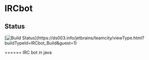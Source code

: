 IRCbot
======
## Status
[![Build Status](https://ds003.info/jetbrains/teamcity/app/rest/builds/buildType:(id:IRCbot_Build)/statusIcon)](https://ds003.info/jetbrains/teamcity/viewType.html?buildTypeId=IRCbot_Build&guest=1)

======
IRC bot in java